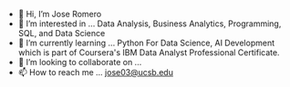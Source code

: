 - 👋 Hi, I’m Jose Romero
- 👀 I’m interested in ... Data Analysis, Business Analytics, Programming, SQL, and Data Science
- 🌱 I’m currently learning ... Python For Data Science, AI Development which is part of Coursera's IBM Data Analyst Professional Certificate. 
- 💞️ I’m looking to collaborate on ...
- 📫 How to reach me ... jose03@ucsb.edu

<!---
JBravo805/JBravo805 is a ✨ special ✨ repository because its `README.md` (this file) appears on your GitHub profile.
You can click the Preview link to take a look at your changes.
--->
